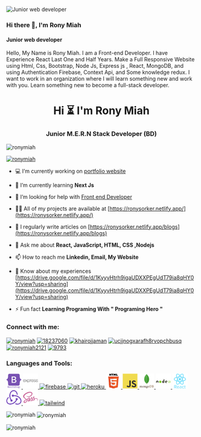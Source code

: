 ![Junior web developer](https://i.ibb.co/PZdXgFN/Lawyer-SEEK-Cover-Image-1.jpg)

### Hi there 👋, I'm Rony Miah
#### Junior web developer


Hello, My Name is Rony Miah. I am a Front-end Developer. I have Experience React Last One and Half Years. Make a Full Responsive Website using Html, Css, Bootstrap, Node Js, Express js , React, MongoDB, and using Authentication Firebase, Context Api, and Some knowledge redux. I want to work in an organization where I will learn something new and work with you. Learn something new to become a full-stack developer.

<h1 align="center">Hi ⏳ I'm Rony Miah</h1>
<h3 align="center">Junior M.E.R.N Stack Developer (BD)</h3>

<p align="left"> <img src="https://komarev.com/ghpvc/?username=ronymiah&label=Profile%20views&color=0e75b6&style=flat" alt="ronymiah" /> </p>

<p align="left"> <a href="https://github.com/ryo-ma/github-profile-trophy"><img src="https://github-profile-trophy.vercel.app/?username=ronymiah" alt="ronymiah" /></a> </p>

- 💻 I’m currently working on [portfolio website](https://github.com/RonyMiah/My_Prothfolio_Website)

- 📢 I’m currently learning **Next Js**

- 🤝 I’m looking for help with [Front end Developer](https://github.com/RonyMiah/Apple-Website-Client-Side)

- 👨‍💻 All of my projects are available at [https://ronysorker.netlify.app/](https://ronysorker.netlify.app/)

- 📝 I regularly write articles on [https://ronysorker.netlify.app/blogs](https://ronysorker.netlify.app/blogs)

- 💬 Ask me about **React, JavaScript, HTML, CSS ,Nodejs**

- 📫 How to reach me **Linkedin, Email, My Website**

- 📄 Know about my experiences [https://drive.google.com/file/d/1KyyvHtrh9igaUDXXPEgUdT79ia8qHY0Y/view?usp=sharing](https://drive.google.com/file/d/1KyyvHtrh9igaUDXXPEgUdT79ia8qHY0Y/view?usp=sharing)

- ⚡ Fun fact **Learning Programing With " Programing Hero "**

<h3 align="left">Connect with me:</h3>
<p align="left">
<a href="https://linkedin.com/in/ronymiah" target="blank"><img align="center" src="https://raw.githubusercontent.com/rahuldkjain/github-profile-readme-generator/master/src/images/icons/Social/linked-in-alt.svg" alt="ronymiah" height="30" width="40" /></a>
<a href="https://stackoverflow.com/users/18237060" target="blank"><img align="center" src="https://raw.githubusercontent.com/rahuldkjain/github-profile-readme-generator/master/src/images/icons/Social/stack-overflow.svg" alt="18237060" height="30" width="40" /></a>
<a href="https://fb.com/khairojjaman" target="blank"><img align="center" src="https://raw.githubusercontent.com/rahuldkjain/github-profile-readme-generator/master/src/images/icons/Social/facebook.svg" alt="khairojjaman" height="30" width="40" /></a>
<a href="https://www.youtube.com/c/ucjjnogxarafh8rvopchbusq" target="blank"><img align="center" src="https://raw.githubusercontent.com/rahuldkjain/github-profile-readme-generator/master/src/images/icons/Social/youtube.svg" alt="ucjjnogxarafh8rvopchbusq" height="30" width="40" /></a>
<a href="https://www.hackerrank.com/ronymiah2121" target="blank"><img align="center" src="https://raw.githubusercontent.com/rahuldkjain/github-profile-readme-generator/master/src/images/icons/Social/hackerrank.svg" alt="ronymiah2121" height="30" width="40" /></a>
<a href="https://discord.gg/9793" target="blank"><img align="center" src="https://raw.githubusercontent.com/rahuldkjain/github-profile-readme-generator/master/src/images/icons/Social/discord.svg" alt="9793" height="30" width="40" /></a>
</p>

<h3 align="left">Languages and Tools:</h3>
<p align="left"> <a href="https://getbootstrap.com" target="_blank" rel="noreferrer"> <img src="https://raw.githubusercontent.com/devicons/devicon/master/icons/bootstrap/bootstrap-plain-wordmark.svg" alt="bootstrap" width="40" height="40"/> </a> <a href="https://expressjs.com" target="_blank" rel="noreferrer"> <img src="https://raw.githubusercontent.com/devicons/devicon/master/icons/express/express-original-wordmark.svg" alt="express" width="40" height="40"/> </a> <a href="https://firebase.google.com/" target="_blank" rel="noreferrer"> <img src="https://www.vectorlogo.zone/logos/firebase/firebase-icon.svg" alt="firebase" width="40" height="40"/> </a> <a href="https://git-scm.com/" target="_blank" rel="noreferrer"> <img src="https://www.vectorlogo.zone/logos/git-scm/git-scm-icon.svg" alt="git" width="40" height="40"/> </a> <a href="https://heroku.com" target="_blank" rel="noreferrer"> <img src="https://www.vectorlogo.zone/logos/heroku/heroku-icon.svg" alt="heroku" width="40" height="40"/> </a> <a href="https://www.w3.org/html/" target="_blank" rel="noreferrer"> <img src="https://raw.githubusercontent.com/devicons/devicon/master/icons/html5/html5-original-wordmark.svg" alt="html5" width="40" height="40"/> </a> <a href="https://developer.mozilla.org/en-US/docs/Web/JavaScript" target="_blank" rel="noreferrer"> <img src="https://raw.githubusercontent.com/devicons/devicon/master/icons/javascript/javascript-original.svg" alt="javascript" width="40" height="40"/> </a> <a href="https://www.mongodb.com/" target="_blank" rel="noreferrer"> <img src="https://raw.githubusercontent.com/devicons/devicon/master/icons/mongodb/mongodb-original-wordmark.svg" alt="mongodb" width="40" height="40"/> </a> <a href="https://nodejs.org" target="_blank" rel="noreferrer"> <img src="https://raw.githubusercontent.com/devicons/devicon/master/icons/nodejs/nodejs-original-wordmark.svg" alt="nodejs" width="40" height="40"/> </a> <a href="https://reactjs.org/" target="_blank" rel="noreferrer"> <img src="https://raw.githubusercontent.com/devicons/devicon/master/icons/react/react-original-wordmark.svg" alt="react" width="40" height="40"/> </a> <a href="https://redux.js.org" target="_blank" rel="noreferrer"> <img src="https://raw.githubusercontent.com/devicons/devicon/master/icons/redux/redux-original.svg" alt="redux" width="40" height="40"/> </a> <a href="https://sass-lang.com" target="_blank" rel="noreferrer"> <img src="https://raw.githubusercontent.com/devicons/devicon/master/icons/sass/sass-original.svg" alt="sass" width="40" height="40"/> </a> <a href="https://tailwindcss.com/" target="_blank" rel="noreferrer"> <img src="https://www.vectorlogo.zone/logos/tailwindcss/tailwindcss-icon.svg" alt="tailwind" width="40" height="40"/> </a> </p>

<p><img align="left" src="https://github-readme-stats.vercel.app/api/top-langs?username=ronymiah&show_icons=true&locale=en&layout=compact" alt="ronymiah" /></p>

<p>&nbsp;<img align="center" src="https://github-readme-stats.vercel.app/api?username=ronymiah&show_icons=true&locale=en" alt="ronymiah" /></p>

<p><img align="center" src="https://github-readme-streak-stats.herokuapp.com/?user=ronymiah&" alt="ronymiah" /></p>
